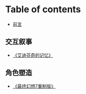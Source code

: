 # Table of contents

* [前言](README.md)

## 交互叙事

* [《艾迪芬奇的记忆》](jiao-hu-xu-shi/ai-di-fen-qi-de-ji-yi.md)

## 角色塑造

* [《最终幻想7重制版》](jiao-se-su-zao/zui-zhong-huan-xiang-7-zhong-zhi-ban.md)
